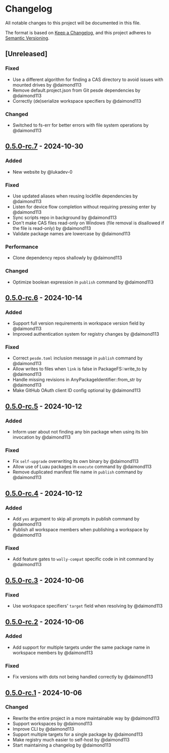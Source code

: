 # Changelog

All notable changes to this project will be documented in this file.

The format is based on [Keep a Changelog](https://keepachangelog.com/en/1.0.0/),
and this project adheres to [Semantic Versioning](https://semver.org/spec/v2.0.0.html).

## [Unreleased]
### Fixed
- Use a different algorithm for finding a CAS directory to avoid issues with mounted drives by @daimond113
- Remove default.project.json from Git pesde dependencies by @daimond113
- Correctly (de)serialize workspace specifiers by @daimond113

### Changed
- Switched to fs-err for better errors with file system operations by @daimond113

## [0.5.0-rc.7] - 2024-10-30
### Added
- New website by @lukadev-0

### Fixed
- Use updated aliases when reusing lockfile dependencies by @daimond113
- Listen for device flow completion without requiring pressing enter by @daimond113
- Sync scripts repo in background by @daimond113
- Don't make CAS files read-only on Windows (file removal is disallowed if the file is read-only) by @daimond113 
- Validate package names are lowercase by @daimond113

### Performance
- Clone dependency repos shallowly by @daimond113

### Changed
- Optimize boolean expression in `publish` command by @daimond113

## [0.5.0-rc.6] - 2024-10-14
### Added
- Support full version requirements in workspace version field by @daimond113 
- Improved authentication system for registry changes by @daimond113 

### Fixed
- Correct `pesde.toml` inclusion message in `publish` command by @daimond113
- Allow writes to files when `link` is false in PackageFS::write_to by @daimond113
- Handle missing revisions in AnyPackageIdentifier::from_str by @daimond113
- Make GitHub OAuth client ID config optional by @daimond113

## [0.5.0-rc.5] - 2024-10-12
### Added
- Inform user about not finding any bin package when using its bin invocation by @daimond113

### Fixed
- Fix `self-upgrade` overwriting its own binary by @daimond113
- Allow use of Luau packages in `execute` command by @daimond113
- Remove duplicated manifest file name in `publish` command by @daimond113

## [0.5.0-rc.4] - 2024-10-12
### Added
- Add `yes` argument to skip all prompts in publish command by @daimond113
- Publish all workspace members when publishing a workspace by @daimond113

### Fixed
- Add feature gates to `wally-compat` specific code in init command by @daimond113

## [0.5.0-rc.3] - 2024-10-06
### Fixed
- Use workspace specifiers' `target` field when resolving by @daimond113

## [0.5.0-rc.2] - 2024-10-06
### Added
- Add support for multiple targets under the same package name in workspace members by @daimond113
### Fixed
- Fix versions with dots not being handled correctly by @daimond113

## [0.5.0-rc.1] - 2024-10-06
### Changed
- Rewrite the entire project in a more maintainable way by @daimond113
- Support workspaces by @daimond113
- Improve CLI by @daimond113
- Support multiple targets for a single package by @daimond113
- Make registry much easier to self-host by @daimond113
- Start maintaining a changelog by @daimond113

[0.5.0-rc.7]: https://github.com/daimond113/pesde/compare/v0.5.0-rc.6..v0.5.0-rc.7
[0.5.0-rc.6]: https://github.com/daimond113/pesde/compare/v0.5.0-rc.5..v0.5.0-rc.6
[0.5.0-rc.5]: https://github.com/daimond113/pesde/compare/v0.5.0-rc.4..v0.5.0-rc.5
[0.5.0-rc.4]: https://github.com/daimond113/pesde/compare/v0.5.0-rc.3..v0.5.0-rc.4
[0.5.0-rc.3]: https://github.com/daimond113/pesde/compare/v0.5.0-rc.2..v0.5.0-rc.3
[0.5.0-rc.2]: https://github.com/daimond113/pesde/compare/v0.5.0-rc.1..v0.5.0-rc.2
[0.5.0-rc.1]: https://github.com/daimond113/pesde/compare/v0.4.7..v0.5.0-rc.1
